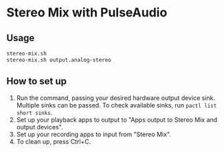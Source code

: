 # Stereo Mix with PulseAudio

## Usage

```sh
stereo-mix.sh
stereo-mix.sh output.analog-stereo
```

## How to set up

1. Run the command, passing your desired hardware output device sink. Multiple sinks can be passed. To check available sinks, run `pactl list short sinks`.
2. Set up your playback apps to output to "Apps output to Stereo Mix and output devices".
3. Set up your recording apps to input from "Stereo Mix".
4. To clean up, press Ctrl+C.
